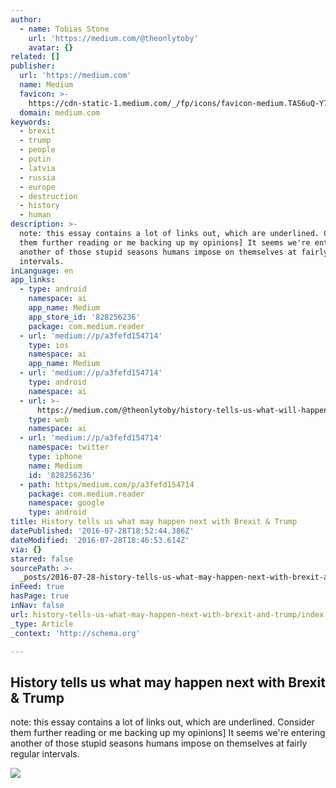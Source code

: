 ```yaml
---
author:
  - name: Tobias Stone
    url: 'https://medium.com/@theonlytoby'
    avatar: {}
related: []
publisher:
  url: 'https://medium.com'
  name: Medium
  favicon: >-
    https://cdn-static-1.medium.com/_/fp/icons/favicon-medium.TAS6uQ-Y7kcKgi0xjcYHXw.ico
  domain: medium.com
keywords:
  - brexit
  - trump
  - people
  - putin
  - latvia
  - russia
  - europe
  - destruction
  - history
  - human
description: >-
  note: this essay contains a lot of links out, which are underlined. Consider
  them further reading or me backing up my opinions] It seems we're entering
  another of those stupid seasons humans impose on themselves at fairly regular
  intervals.
inLanguage: en
app_links:
  - type: android
    namespace: ai
    app_name: Medium
    app_store_id: '828256236'
    package: com.medium.reader
  - url: 'medium://p/a3fefd154714'
    type: ios
    namespace: ai
    app_name: Medium
  - url: 'medium://p/a3fefd154714'
    type: android
    namespace: ai
  - url: >-
      https://medium.com/@theonlytoby/history-tells-us-what-will-happen-next-with-brexit-trump-a3fefd154714
    type: web
    namespace: ai
  - url: 'medium://p/a3fefd154714'
    namespace: twitter
    type: iphone
    name: Medium
    id: '828256236'
  - path: https/medium.com/p/a3fefd154714
    package: com.medium.reader
    namespace: google
    type: android
title: History tells us what may happen next with Brexit & Trump
datePublished: '2016-07-28T18:52:44.386Z'
dateModified: '2016-07-28T18:46:53.614Z'
via: {}
starred: false
sourcePath: >-
  _posts/2016-07-28-history-tells-us-what-may-happen-next-with-brexit-and-trump.md
inFeed: true
hasPage: true
inNav: false
url: history-tells-us-what-may-happen-next-with-brexit-and-trump/index.html
_type: Article
_context: 'http://schema.org'

---
```

<article style=""><h1>History tells us what may happen next with Brexit &amp; Trump</h1><p>note: this essay contains a lot of links out, which are underlined. Consider them further reading or me backing up my opinions] It seems we're entering another of those stupid seasons humans impose on themselves at fairly regular intervals.</p><img src="https://cdn-images-1.medium.com/max/800/1*xsGEEfZxu6YbmHrPFd3gTg.jpeg" /></article>